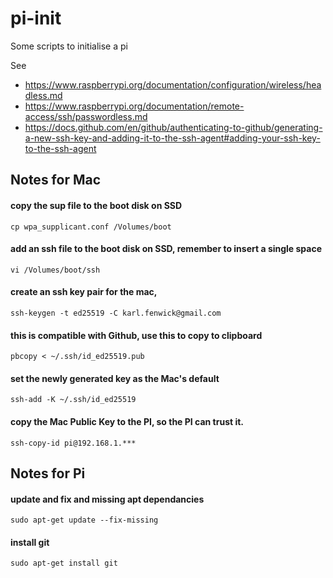 # pi-init
Some scripts to initialise a pi

See 
- https://www.raspberrypi.org/documentation/configuration/wireless/headless.md
- https://www.raspberrypi.org/documentation/remote-access/ssh/passwordless.md
- https://docs.github.com/en/github/authenticating-to-github/generating-a-new-ssh-key-and-adding-it-to-the-ssh-agent#adding-your-ssh-key-to-the-ssh-agent

## Notes for Mac

#### copy the sup file to the boot disk on SSD
`cp wpa_supplicant.conf /Volumes/boot`

#### add an ssh file to the boot disk on SSD, remember to insert a single space
`vi /Volumes/boot/ssh`

#### create an ssh key pair for the mac, 
`ssh-keygen -t ed25519 -C karl.fenwick@gmail.com`

#### this is compatible with Github, use this to copy to clipboard
`pbcopy < ~/.ssh/id_ed25519.pub`

#### set the newly generated key as the Mac's default
`ssh-add -K ~/.ssh/id_ed25519`

#### copy the Mac Public Key to the PI, so the PI can trust it. 
`ssh-copy-id pi@192.168.1.***`

## Notes for Pi

#### update and fix and missing apt dependancies

`sudo apt-get update --fix-missing`

#### install git

`sudo apt-get install git`

####
